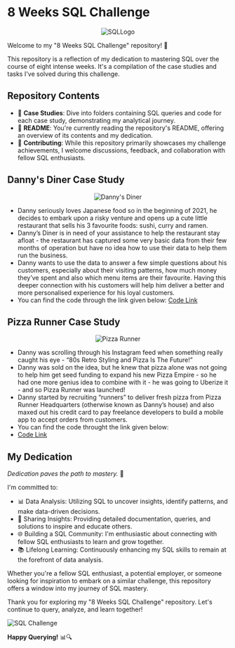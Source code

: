 # 8 Weeks SQL Challenge

<div align="center">
  <img src="https://encrypted-tbn0.gstatic.com/images?q=tbn:ANd9GcTQc8a_3aix3m_fOzVhaMnuGbfFkgNKt8YBzQ&usqp=CAU" alt="SQLLogo">
</div>

Welcome to my "8 Weeks SQL Challenge" repository! 🚀

This repository is a reflection of my dedication to mastering SQL over the course of eight intense weeks. It's a compilation of the case studies and tasks I've solved during this challenge.

## Repository Contents

- 📁 **Case Studies**: Dive into folders containing SQL queries and code for each case study, demonstrating my analytical journey.
- 📄 **README**: You're currently reading the repository's README, offering an overview of its contents and my dedication.
- 🤝 **Contributing**: While this repository primarily showcases my challenge achievements, I welcome discussions, feedback, and collaboration with fellow SQL enthusiasts.

## Danny's Diner Case Study

<div align="center">
  <img src="https://8weeksqlchallenge.com/images/case-study-designs/1.png" alt="Danny's Diner">
</div>

- Danny seriously loves Japanese food so in the beginning of 2021, he decides to embark upon a risky venture and opens up a cute little restaurant that sells his 3 favourite foods: 
  sushi, curry and ramen.
- Danny’s Diner is in need of your assistance to help the restaurant stay afloat - the restaurant has captured some very basic data from their few months of operation but have no idea 
  how to use their data to help them run the business.
- Danny wants to use the data to answer a few simple questions about his customers, especially about their visiting patterns, how much money they’ve spent and also which menu items are 
  their favourite. Having this deeper connection with his customers will help him deliver a better and more personalised experience for his loyal customers.
- You can find the code through the link given below:
  [Code Link](https://github.com/Syed-Abid/8-Week-SQL-Challenge/blob/main/Week1/Case%20Study%20%23%201.sql)

## Pizza Runner Case Study

<div align="center">
  <img src="https://8weeksqlchallenge.com/images/case-study-designs/2.png" alt="Pizza Runner">
</div>

- Danny was scrolling through his Instagram feed when something really caught his eye - “80s Retro Styling and Pizza Is The Future!”
- Danny was sold on the idea, but he knew that pizza alone was not going to help him get seed funding to expand his new Pizza Empire - so he had one more genius idea to combine with it - 
  he was going to Uberize it - and so Pizza Runner was launched!
- Danny started by recruiting “runners” to deliver fresh pizza from Pizza Runner Headquarters (otherwise known as Danny’s house) and also maxed out his credit card to pay freelance 
  developers to build a mobile app to accept orders from customers.
- You can find the code throught the link given below:
- [Code Link]()
## My Dedication

_Dedication paves the path to mastery._ 💪

I'm committed to:

- 📊 Data Analysis: Utilizing SQL to uncover insights, identify patterns, and make data-driven decisions.
- 📣 Sharing Insights: Providing detailed documentation, queries, and solutions to inspire and educate others.
- 🌐 Building a SQL Community: I'm enthusiastic about connecting with fellow SQL enthusiasts to learn and grow together.
- 📚 Lifelong Learning: Continuously enhancing my SQL skills to remain at the forefront of data analysis.

Whether you're a fellow SQL enthusiast, a potential employer, or someone looking for inspiration to embark on a similar challenge, this repository offers a window into my journey of SQL mastery.

Thank you for exploring my "8 Weeks SQL Challenge" repository. Let's continue to query, analyze, and learn together!

![SQL Challenge](https://your-image-url.com/sql_challenge_gif.gif)

**Happy Querying!** 📊🔍

